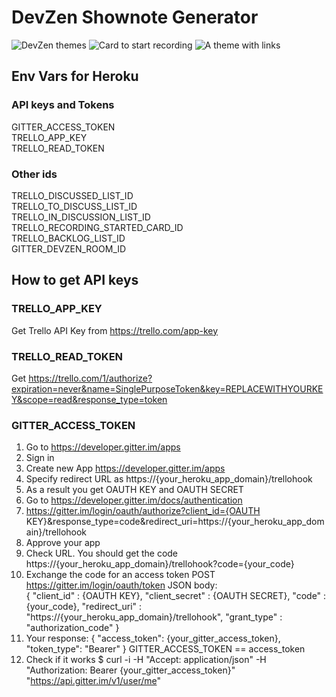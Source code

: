 # DevZen Shownote Generator

![DevZen themes](https://raw.githubusercontent.com/SBozhko/devzen-shownote-generator/master/dz_2.png)
![Card to start recording](https://raw.githubusercontent.com/SBozhko/devzen-shownote-generator/master/dz_1.png)
![A theme with links](https://raw.githubusercontent.com/SBozhko/devzen-shownote-generator/master/dz_3.png)

## Env Vars for Heroku 

### API keys and Tokens

GITTER_ACCESS_TOKEN  
TRELLO_APP_KEY  
TRELLO_READ_TOKEN  

### Other ids
TRELLO_DISCUSSED_LIST_ID  
TRELLO_TO_DISCUSS_LIST_ID  
TRELLO_IN_DISCUSSION_LIST_ID  
TRELLO_RECORDING_STARTED_CARD_ID  
TRELLO_BACKLOG_LIST_ID  
GITTER_DEVZEN_ROOM_ID

## How to get API keys
### TRELLO_APP_KEY 
Get Trello API Key from https://trello.com/app-key
### TRELLO_READ_TOKEN
Get https://trello.com/1/authorize?expiration=never&name=SinglePurposeToken&key=REPLACEWITHYOURKEY&scope=read&response_type=token  
### GITTER_ACCESS_TOKEN
1. Go to https://developer.gitter.im/apps
2. Sign in
3. Create new App https://developer.gitter.im/apps
4. Specify redirect URL as https://{your_heroku_app_domain}/trellohook
5. As a result you get OAUTH KEY and OAUTH SECRET
6. Go to https://developer.gitter.im/docs/authentication
7. https://gitter.im/login/oauth/authorize?client_id={OAUTH KEY}&response_type=code&redirect_uri=https://{your_heroku_app_domain}/trellohook  
8. Approve your app
9. Check URL. You should get the code https://{your_heroku_app_domain}/trellohook?code={your_code}
10. Exchange the code for an access token POST https://gitter.im/login/oauth/token
JSON body:  
{
	"client_id" : {OAUTH KEY},
	"client_secret" : {OAUTH SECRET}, 
  "code" : {your_code},
	"redirect_uri" : "https://{your_heroku_app_domain}/trellohook",
	"grant_type" : "authorization_code"
}
11. Your response:
{
	"access_token": {your_gitter_access_token},
	"token_type": "Bearer"
}
GITTER_ACCESS_TOKEN == access_token
12. Check if it works 
$ curl -i -H "Accept: application/json" -H "Authorization: Bearer {your_gitter_access_token}" "https://api.gitter.im/v1/user/me"

